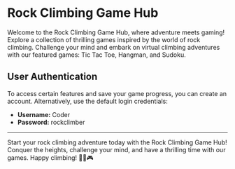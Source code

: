 # Rock Climbing Game Hub

Welcome to the Rock Climbing Game Hub, where adventure meets gaming! Explore a collection of thrilling games inspired by the world of rock climbing. Challenge your mind and embark on virtual climbing adventures with our featured games: Tic Tac Toe, Hangman, and Sudoku.


## User Authentication

To access certain features and save your game progress, you can create an account. Alternatively, use the default login credentials:

- **Username:** Coder
- **Password:** rockclimber

---

Start your rock climbing adventure today with the Rock Climbing Game Hub! Conquer the heights, challenge your mind, and have a thrilling time with our games. Happy climbing! 🧗‍♂️🎮
